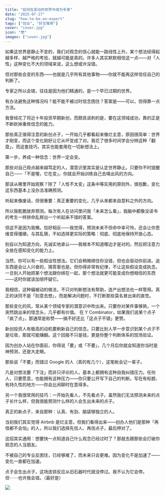 ```yaml
---
title: "如何在变动的世界中成为专家"
date: "2025-07-27"
slug: "how-to-be-an-expert"
tags: ["创业", "好文推荐"]
cover: "cover.jpg"
icon: "😎"
images: ["cover.jpg"]
---
```

如果这世界是静止不变的，我们对观念的信心就能一路线性上升。某个想法经得起越多样、越严格的考验，就越可能是真的。许多人其实默默相信这一点——对「人性」这种变化不大的领域来说，这么想或许没错。



但对那些会变的东西——也就是几乎所有其他事物——你就不能再这样信任自己的判断了。



专家之所以会错，往往是因为他们精通的，是一个早已过期的世界。



有办法避免这种情况吗？能不能不被过时信念困住？答案是——可以，但得靠一点方法。



我曾经花了将近十年投资早期新创，而颇具讽刺的是，要在这领域成功，靠的正是不断砍掉重练信念的能力。



那些真正值得注意的新创点子，一开始几乎都看起来像烂主意，原因很简单：世界才刚变，而这个变化刚好让它从坏变成了对。我花了很多时间学会分辨这种「翻盘」，而这套技巧，其实也能套用在一切新想法上。



第一步，养成一种信念：世界一定会变。



那些对自己观点越来越笃定的人，潜意识里其实是认定世界静止。只要你不时提醒自己——「不是喔，它在变」，你就会开始训练自己去嗅出风的方向。



那该从哪里开始观察？除了「人性不太变」这条中等实用的原则外，很抱歉，变化这东西基本上没办法准确预测。



听起来像废话，但很重要：真正重要的变化，几乎从来都来自意料之外的方向。



所以我乾脆放弃预测。每次有人在访问里问我「未来怎么看」，我脑中都像没读书的考生一样拼命乱掰出一个听起来不错的答案。



但这不是因为我懒。恰好相反——我觉得，预测未来不但命中率可怜，还会让你思维变得僵硬。与其乱猜，不如选择更实际的策略：彻底、彻底地保持开放心态。



别自以为知道方向，先诚实地承认——我根本不知道哪边才是对的。然后把注意力全放在感知变化的能力上。



当然，你可以有一些假设性想法。它们会稍微绑住你没错，但也会驱动你前进。追东西是会让人兴奋的，猜答案也是。但你得非常有纪律，不让这些假设变成执念。
一旦别人开始把某个想法跟你绑在一起，那个想法就更可能变成你想相信的东西——这时你就该加倍怀疑它。



我相信，这种偏被动的做法，不只对判断想法有帮助，连产出想法也一样管用。真正的诀窍不是「刻意去想」，而是解决问题时，不打断那些莫名冒出来的直觉。



那些变化的风，常从某个领域专家的潜意识中吹出来。只要你对某件事够熟，一个突然跳出来的怪念头，几乎都有价值。
在 Y Combinator，如果我们说某个点子「疯了点」，那通常是称赞——搞不好还比「这点子不错」更赞。



新创投资人有极高的动机要刷新自己的信念。只要比别人早一步意识到某个点子不是垃圾，那就可能赚翻。这个回报不只是钱，更是你整个判断体系的现场验证。



因为创办人站在你面前，你得说「要」或「不要」，几个月后你就会知道你当时是神预测，还是大走眼。



那些说「不要」而错过 Google 的人（真的有几个），这笔帐会记一辈子。



凡是对想法要「下注」而非只评论的人，基本上都拥有这种自我纠错压力。任何人，只要愿意，也能拥有这种压力——你只要公开写下自己的判断。写在有标题、有持久性的地方——你会比闲聊时在意得多。



另一个我很常用的技巧：一开始先看人，不先看点子。虽然我们无法预测未来的点子长什么样，但我很能预测什么样的人会生出未来的点子。



真正的新点子，来自那种：认真、有劲、脑袋够独立的人。



当初我们其实觉得 Airbnb 是烂主意，但我们看得出来——创办人他们是那种「再怪都不会怕」的人，所以我们选择先信人、再信点子，最后押对了。



这招其实通用：想要快一点知道自己什么观念已经过时了？那就去跟那些会打破你观念的人当朋友。



不被自己的专业反困住，已经够难了，而未来只会更难。因为变化不是加速了——变化一直都在加速。



点子会生出点子，这场连锁反应从旧石器时代就没停过。我不认为它会停。
但⋯⋯也许我会错。（最好是）




![](https://prod-files-secure.s3.us-west-2.amazonaws.com/112d0858-5090-4d34-a606-b75eb8d65fd2/46476355-9cf3-4e99-9b7a-3531bc426380/1000202064.png?X-Amz-Algorithm=AWS4-HMAC-SHA256&X-Amz-Content-Sha256=UNSIGNED-PAYLOAD&X-Amz-Credential=ASIAZI2LB466RKGHPUDD%2F20250821%2Fus-west-2%2Fs3%2Faws4_request&X-Amz-Date=20250821T091421Z&X-Amz-Expires=3600&X-Amz-Security-Token=IQoJb3JpZ2luX2VjEKH%2F%2F%2F%2F%2F%2F%2F%2F%2F%2FwEaCXVzLXdlc3QtMiJIMEYCIQDNM5%2FBvgRzeLHn5mcPgIXVAnLMu0uiKOucSz4qwjhM%2FgIhAJElAQ06gBoSxx4q%2BHjByGFOrA2Tnr9dycrI3wRJB6O1KogECOr%2F%2F%2F%2F%2F%2F%2F%2F%2F%2FwEQABoMNjM3NDIzMTgzODA1IgwOFskH6WYvUkCFuDwq3ANE7FlqE4yRrPPrSRwTBW71z0IzpFXTxdF5fz9nqVfCyZI9BWSA4FKDkj41Ah2q%2BuiREs2n1G75CDIOoeul%2BBLheIgx10uklKy3ep45%2Fv27%2BiLKhUO7sn03hZVmTB0mHOUJKgqbyeob8vvYoFmvty5XVn%2BIpHzmzcuN1bxgbP26x4LFtGy3Ej56zK7VCkCZTFI%2BO69ENv8fzw8rJhL5NfwqbjtpRryJaf0uHcrBdEMPL6DR7SYGWMNDxOw%2FM4hWk3%2B6zm%2FnHW%2BhqK0d15%2FpkRzb6zE5RTBS8LvTEF6w3lEiBR2FOhYaSVMwzr2zj3qif8S2im%2B%2FfdMo6xx92HPxLDsPOdlgWKM7qJP8aloL2QF%2BowCRs%2FpMNX9avWX5iWKnkHRznzLRrx%2BfSqxTlEaJqsFmriep982U4rjdV8f50SQCWIKmgRl8k1Z4a23rFr9MegdA3f5aR1L37bLFQG5d4TCZb520JpOx3wqi%2BumeIpU5Q2W22RgBaciqRqk2DMKWnSrG7a%2FQM%2BYmW0jiyXTGQRLZy6%2FP%2Fjmyu%2BPXba3h9LsgCAYfbunylpECBFKxrs8pLePr2Fz2ojCNL56%2Fnue3yXVKYxmTulQB9ur6JOYCUvrRUPiyHXuu6dAH1ifFTjDVvZvFBjqkAeFQckpHYdcELnWiq81XGvyJYF3HfeOYKqK9irEwnYChcC4GpFn%2BmZyK7cKoSbhJ15W2rEBTLMIxe7YMAAbhb5Vgc%2BqHrDya%2Fw%2FDs7LRCCbpwJPx5rOH%2BacVPi5yNW8H5emmvcuwaDbUkU1p%2Fj499GviZ%2FTnNVQc6eUJG5TwXnDE5v7UfOlVSwK63vXa7LIySmIy3PyAV4G61u%2Fci%2FX1Vri%2FuKJH&X-Amz-Signature=a4d4593840826c6fdeb84f2583fdd9414e3e512ee4af5dfcaa3eb70046873c23&X-Amz-SignedHeaders=host&x-amz-checksum-mode=ENABLED&x-id=GetObject)

